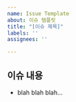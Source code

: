 ```yaml
---
name: Issue Template
about: 이슈 템플릿
title: "[이슈 제목]"
labels: ''
assignees: ''

---
```


## 이슈 내용

- blah blah blah...
